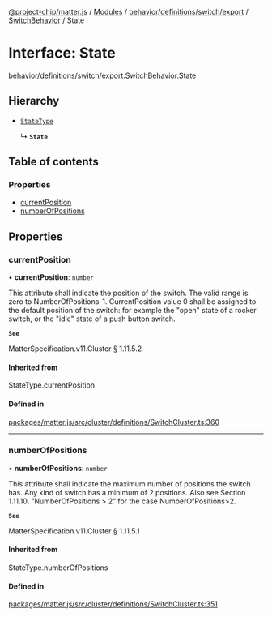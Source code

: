 [@project-chip/matter.js](../README.md) / [Modules](../modules.md) / [behavior/definitions/switch/export](../modules/behavior_definitions_switch_export.md) / [SwitchBehavior](../modules/behavior_definitions_switch_export.SwitchBehavior.md) / State

# Interface: State

[behavior/definitions/switch/export](../modules/behavior_definitions_switch_export.md).[SwitchBehavior](../modules/behavior_definitions_switch_export.SwitchBehavior.md).State

## Hierarchy

- [`StateType`](../modules/behavior_definitions_switch_export._internal_.md#statetype)

  ↳ **`State`**

## Table of contents

### Properties

- [currentPosition](behavior_definitions_switch_export.SwitchBehavior.State.md#currentposition)
- [numberOfPositions](behavior_definitions_switch_export.SwitchBehavior.State.md#numberofpositions)

## Properties

### currentPosition

• **currentPosition**: `number`

This attribute shall indicate the position of the switch. The valid range is zero to
NumberOfPositions-1. CurrentPosition value 0 shall be assigned to the default position of the switch:
for example the "open" state of a rocker switch, or the "idle" state of a push button switch.

**`See`**

MatterSpecification.v11.Cluster § 1.11.5.2

#### Inherited from

StateType.currentPosition

#### Defined in

[packages/matter.js/src/cluster/definitions/SwitchCluster.ts:360](https://github.com/project-chip/matter.js/blob/2d9f2165d2672864fda3496a6d0d5f93597f82c6/packages/matter.js/src/cluster/definitions/SwitchCluster.ts#L360)

___

### numberOfPositions

• **numberOfPositions**: `number`

This attribute shall indicate the maximum number of positions the switch has. Any kind of switch has a
minimum of 2 positions. Also see Section 1.11.10, “NumberOfPositions > 2” for the case
NumberOfPositions>2.

**`See`**

MatterSpecification.v11.Cluster § 1.11.5.1

#### Inherited from

StateType.numberOfPositions

#### Defined in

[packages/matter.js/src/cluster/definitions/SwitchCluster.ts:351](https://github.com/project-chip/matter.js/blob/2d9f2165d2672864fda3496a6d0d5f93597f82c6/packages/matter.js/src/cluster/definitions/SwitchCluster.ts#L351)
